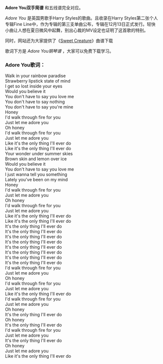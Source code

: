 

**Adore You双手简谱** 和五线谱完全对应。

_Adore You_ 是英国男歌手Harry Styles的歌曲。且收录在Harry Styles第二张个人专辑Fine
Line中，作为专辑的第三支单曲公布，专辑在12月13日正式发行。轻快小曲让人想在夏日微风中起舞，别出心裁的MV设定也证明了这首歌的特别。

同时，网站还为大家提供了《[Sweet Creature](Music-7843-Sweet-Creature-Harry-Styles.html
"Sweet Creature")》曲谱下载

歌词下方是 _Adore You钢琴谱_ ，大家可以免费下载学习。

### Adore You歌词：

Walk in your rainbow paradise  
Strawberry lipstick state of mind  
I get so lost inside your eyes  
Would you believe it  
You don't have to say you love me  
You don't have to say nothing  
You don't have to say you're mine  
Honey  
I'd walk through fire for you  
Just let me adore you  
Oh honey  
I'd walk through fire for you  
Just let me adore you  
Like it's the only thing I'll ever do  
Like it's the only thing I'll ever do  
Your wonder under summer skies  
Brown skin and lemon over ice  
Would you believe it  
You don't have to say you love me  
I just wanna tell you something  
Lately you've been on my mind  
Honey  
I'd walk through fire for you  
Just let me adore you  
Oh honey  
I'd walk through fire for you  
Just let me adore you  
Like it's the only thing I'll ever do  
Like it's the only thing I'll ever do  
It's the only thing I'll ever do  
It's the only thing I'll ever do  
It's the only thing I'll ever do  
It's the only thing I'll ever do  
It's the only thing I'll ever do  
It's the only thing I'll ever do  
It's the only thing I'll ever do  
It's the only thing I'll ever do  
I'd walk through fire for you  
Just let me adore you  
Oh honey  
I'd walk through fire for you  
Just let me adore you  
Like it's the only thing I'll ever do  
I'd walk through fire for you  
Just let me adore you  
Oh honey  
It's the only thing I'll ever do  
Oh honey  
It's the only thing I'll ever do  
I'd walk through fire for you  
Just let me adore you  
It's the only thing I'll ever do  
Oh honey  
Just let me adore you  
Like it's the only thing I'll ever do

